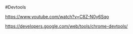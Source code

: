 #Devtools

https://www.youtube.com/watch?v=C8Z-N0y6Sqo

https://developers.google.com/web/tools/chrome-devtools/
